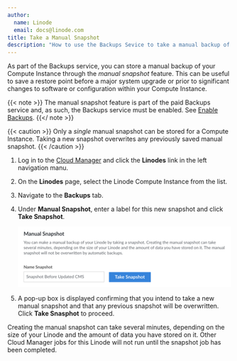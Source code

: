 ```yaml
---
author:
  name: Linode
  email: docs@linode.com
title: Take a Manual Snapshot
description: "How to use the Backups Sevice to take a manual backup of a Linode Compute Instance."
---
```


As part of the Backups service, you can store a manual backup of your Compute Instance through the *manual snapshot* feature. This can be useful to save a restore point before a major system upgrade or prior to significant changes to software or configuration within your Compute Instance.

{{< note >}}
The manual snapshot feature is part of the paid Backups service and, as such, the Backups service must be enabled. See [Enable Backups](/docs/products/storage/backups/guides/enable/).
{{</ note >}}

{{< caution >}}
Only a *single* manual snapshot can be stored for a Compute Instance. Taking a new snapshot overwrites any previously saved manual snapshot.
{{< /caution >}}

1.  Log in to the [Cloud Manager](https://cloud.linode.com) and click the **Linodes** link in the left navigation manu.

1.  On the **Linodes** page, select the Linode Compute Instance from the list.

1.  Navigate to the **Backups** tab.

1.  Under **Manual Snapshot**, enter a label for this new snapshot and click **Take Snapshot**.

    ![Screenshot of the Manual Snapshot section within the Cloud Mananger](backups-manual-snapshot.png)

1.  A pop-up box is displayed confirming that you intend to take a new manual snapshot and that any previous snapshot will be overwritten. Click **Take Snasphot** to proceed.

Creating the manual snapshot can take several minutes, depending on the size of your Linode and the amount of data you have stored on it. Other Cloud Manager jobs for this Linode will not run until the snapshot job has been completed.
